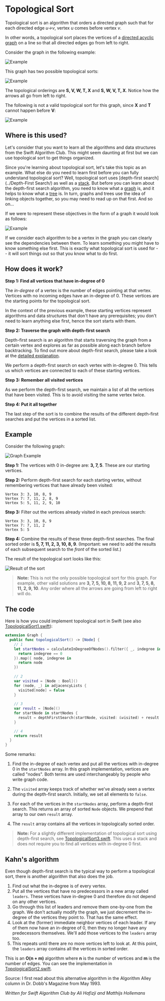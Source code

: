 # Topological Sort

Topological sort is an algorithm that orders a directed graph such that for each directed edge *u→v*, vertex *u* comes before vertex *v*.

In other words, a topological sort places the vertices of a [directed acyclic graph](../Graph/) on a line so that all directed edges go from left to right. 

Consider the graph in the following example:

![Example](Images/Graph.png)

This graph has two possible topological sorts:

![Example](Images/TopologicalSort.png)

The topological orderings are **S, V, W, T, X** and **S, W, V, T, X**. Notice how the arrows all go from left to right.

The following is not a valid topological sort for this graph, since **X** and **T** cannot happen before **V**:

![Example](Images/InvalidSort.png)

## Where is this used?

Let's consider that you want to learn all the algorithms and data structures from the Swift Algorithm Club. This might seem daunting at first but we can use topological sort to get things organized.

Since you're learning about topological sort, let's take this topic as an example. What else do you need to learn first before you can fully understand topological sort? Well, topological sort uses [depth-first search](../Depth-First Search/) as well as a [stack](../Stack/). But before you can learn about the depth-first search algorithm, you need to know what a [graph](../Graph/) is, and it helps to know what a [tree](../Tree/) is. In turn, graphs and trees use the idea of linking objects together, so you may need to read up on that first. And so on...

If we were to represent these objectives in the form of a graph it would look as follows:

![Example](Images/Algorithms.png)

If we consider each algorithm to be a vertex in the graph you can clearly see the dependencies between them. To learn something you might have to know something else first. This is exactly what topological sort is used for -- it will sort things out so that you know what to do first.

## How does it work?

**Step 1: Find all vertices that have in-degree of 0**

The *in-degree* of a vertex is the number of edges pointing at that vertex. Vertices with no incoming edges have an in-degree of 0. These vertices are the starting points for the topological sort.

In the context of the previous example, these starting vertices represent algorithms and data structures that don't have any prerequisites; you don't need to learn anything else first, hence the sort starts with them.

**Step 2: Traverse the graph with depth-first search**

Depth-first search is an algorithm that starts traversing the graph from a certain vertex and explores as far as possible along each branch before backtracking. To find out more about depth-first search, please take a look at the [detailed explanation](../Depth-First%20Search/).

We perform a depth-first search on each vertex with in-degree 0. This tells us which vertices are connected to each of these starting vertices.

**Step 3: Remember all visited vertices**

As we perform the depth-first search, we maintain a list of all the vertices that have been visited. This is to avoid visiting the same vertex twice.

**Step 4: Put it all together**

The last step of the sort is to combine the results of the different depth-first searches and put the vertices in a sorted list.

## Example

Consider the following graph:

![Graph Example](Images/Example.png)

**Step 1:** The vertices with 0 in-degree are: **3, 7, 5**. These are our starting vertices.

**Step 2:** Perform depth-first search for each starting vertex, without remembering vertices that have already been visited:

```
Vertex 3: 3, 10, 8, 9
Vertex 7: 7, 11, 2, 8, 9
Vertex 5: 5, 11, 2, 9, 10
```

**Step 3:** Filter out the vertices already visited in each previous search:

```
Vertex 3: 3, 10, 8, 9
Vertex 7: 7, 11, 2
Vertex 5: 5
```

**Step 4:** Combine the results of these three depth-first searches. The final sorted order is **5, 7, 11, 2, 3, 10, 8, 9**. (Important: we need to add the results of each subsequent search to the *front* of the sorted list.)

The result of the topological sort looks like this:

![Result of the sort](Images/GraphResult.png)

> **Note:** This is not the only possible topological sort for this graph. For example, other valid solutions are **3, 7, 5, 10, 8, 11, 9, 2** and **3, 7, 5, 8, 11, 2, 9, 10**. Any order where all the arrows are going from left to right will do. 

## The code

Here is how you could implement topological sort in Swift (see also [TopologicalSort1.swift](TopologicalSort1.swift)):

```swift
extension Graph {
  public func topologicalSort() -> [Node] {
    // 1
    let startNodes = calculateInDegreeOfNodes().filter({ _, indegree in
      return indegree == 0
    }).map({ node, indegree in
      return node
    })
    
    // 2
    var visited = [Node : Bool]()
    for (node, _) in adjacencyLists {
      visited[node] = false
    }
    
    // 3
    var result = [Node]()
    for startNode in startNodes {
      result = depthFirstSearch(startNode, visited: &visited) + result
    }

    // 4    
    return result
  }
}
```

Some remarks:

1. Find the in-degree of each vertex and put all the vertices with in-degree 0 in the `startNodes` array. In this graph implementation, vertices are called "nodes". Both terms are used interchangeably by people who write graph code.

2. The `visited` array keeps track of whether we've already seen a vertex during the depth-first search. Initially, we set all elements to `false`.

3. For each of the vertices in the `startNodes` array, perform a depth-first search. This returns an array of sorted `Node` objects. We prepend that array to our own `result` array.

4. The `result` array contains all the vertices in topologically sorted order.

> **Note:** For a slightly different implementation of topological sort using depth-first search, see [TopologicalSort3.swift](TopologicalSort3.swift). This uses a stack and does not require you to find all vertices with in-degree 0 first.

## Kahn's algorithm

Even though depth-first search is the typical way to perform a topological sort, there is another algorithm that also does the job. 

1. Find out what the in-degree is of every vertex.
2. Put all the vertices that have no predecessors in a new array called `leaders`. These vertices have in-degree 0 and therefore do not depend on any other vertices.
3. Go through this list of leaders and remove them one-by-one from the graph. We don't actually modify the graph, we just decrement the in-degree of the vertices they point to. That has the same effect.
4. Look at the (former) immediate neighbor vertices of each leader. If any of them now have an in-degree of 0, then they no longer have any predecessors themselves. We'll add those vertices to the `leaders` array too.
5. This repeats until there are no more vertices left to look at. At this point, the `leaders` array contains all the vertices in sorted order.

This is an **O(n + m)** algorithm where **n** is the number of vertices and **m** is the number of edges. You can see the implementation in [TopologicalSort2.swift](TopologicalSort2.swift).

Source: I first read about this alternative algorithm in the Algorithm Alley column in Dr. Dobb's Magazine from May 1993.

*Written for Swift Algorithm Club by Ali Hafizji and Matthijs Hollemans*
